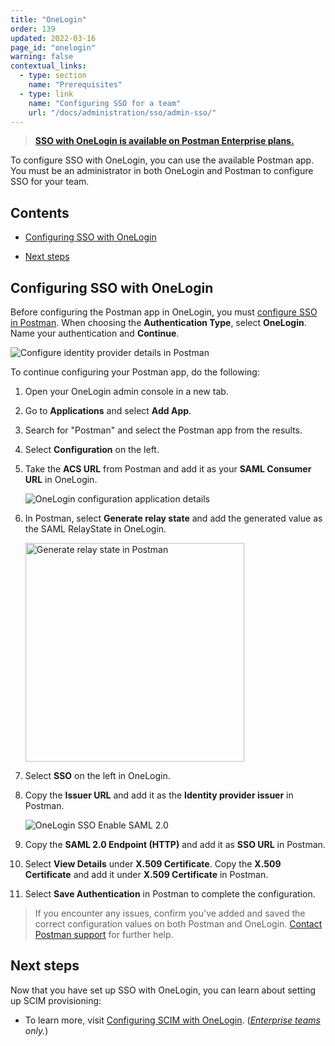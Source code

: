 ```yaml
---
title: "OneLogin"
order: 139
updated: 2022-03-16
page_id: "onelogin"
warning: false
contextual_links:
  - type: section
    name: "Prerequisites"
  - type: link
    name: "Configuring SSO for a team"
    url: "/docs/administration/sso/admin-sso/"
---
```


> **[SSO with OneLogin is available on Postman Enterprise plans.](https://www.postman.com/pricing)**

To configure SSO with OneLogin, you can use the available Postman app. You must be an administrator in both OneLogin and Postman to configure SSO for your team.

## Contents

* [Configuring SSO with OneLogin](#configuring-sso-with-onelogin)

* [Next steps](#next-steps)

## Configuring SSO with OneLogin

Before configuring the Postman app in OneLogin, you must [configure SSO in Postman](/docs/administration/sso/admin-sso/). When choosing the **Authentication Type**, select **OneLogin**. Name your authentication and **Continue**.

<img alt="Configure identity provider details in Postman" src="https://assets.postman.com/postman-docs/configure-identity-provider-details-v9.14.jpg"/>

To continue configuring your Postman app, do the following:

1. Open your OneLogin admin console in a new tab.
1. Go to **Applications** and select **Add App**.
1. Search for "Postman" and select the Postman app from the results.
1. Select **Configuration** on the left.
1. Take the **ACS URL** from Postman and add it as your **SAML Consumer URL** in OneLogin.

    <img alt="OneLogin configuration application details" src="https://assets.postman.com/postman-docs/onelogin-configuration3.jpg"/>

1. In Postman, select **Generate relay state** and add the generated value as the SAML RelayState in OneLogin.

    <img alt="Generate relay state in Postman" src="https://assets.postman.com/postman-docs/generate-relay-state-v9.14.jpg" width="350px"/>

1. Select **SSO** on the left in OneLogin.
1. Copy the **Issuer URL** and add it as the **Identity provider issuer** in Postman.

    <img alt="OneLogin SSO Enable SAML 2.0" src="https://assets.postman.com/postman-docs/onelogin-sso.jpg"/>

1. Copy the **SAML 2.0 Endpoint (HTTP)** and add it as **SSO URL** in Postman.
1. Select **View Details** under **X.509 Certificate**. Copy the **X.509 Certificate** and add it under **X.509 Certificate** in Postman.

1. Select **Save Authentication** in Postman to complete the configuration.

> If you encounter any issues, confirm you've added and saved the correct configuration values on both Postman and OneLogin. [Contact Postman support](https://www.postman.com/support/) for further help.

## Next steps

Now that you have set up SSO with OneLogin, you can learn about setting up SCIM provisioning:

* To learn more, visit [Configuring SCIM with OneLogin](/docs/administration/scim-provisioning/configuring-scim-with-onelogin/). (_[Enterprise teams](https://www.postman.com/pricing/) only._)
